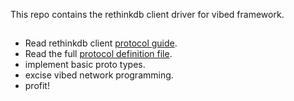 This repo contains the rethinkdb client driver for vibed framework.

## 

* Read rethinkdb client [protocol guide](http://www.rethinkdb.com/docs/driver-spec/).
* Read the full [protocol definition file](https://github.com/rethinkdb/rethinkdb/blob/v1.15.x/src/rdb_protocol/ql2.proto).
* implement basic proto types.
* excise vibed network programming.
* profit!
